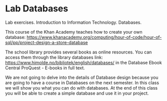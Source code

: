 # Lab Databases
Lab exercises. Introduction to Information Technology. Databases. 

This course of the Khan Academy teaches how to create your own database:
https://www.khanacademy.org/computing/hour-of-code/hour-of-sql/pp/project-design-a-store-database

The school library provides several books as online resources. You can access them through the library databases link: https://www.himolde.no/bibliotek/english/databases/ in the Database Ebook Central ProQuest - E-books in full text. 

We are not going to delve into the details of Database design because you are going to have a course in Databases on the next semester. In this class we will show you what you can do with databases. At the end of this class you will be able to create a simple database and use it in your project.






